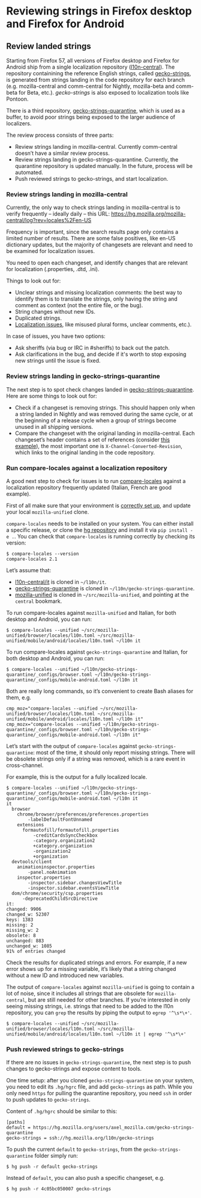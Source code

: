 # Reviewing strings in Firefox desktop and Firefox for Android

<!-- toc -->

## Review landed strings

Starting from Firefox 57, all versions of Firefox desktop and Firefox for Android ship from a single localization repository ([l10n-central](https://hg.mozilla.org/l10n-central/)). The repository containining the reference English strings, called [gecko-strings](https://hg.mozilla.org/l10n/gecko-strings), is generated from strings landing in the code repository for each branch (e.g. mozilla-central and comm-central for Nightly, mozilla-beta and comm-beta for Beta, etc.). *gecko-strings* is also exposed to localization tools like Pontoon.

There is a third repository, [gecko-strings-quarantine](https://hg.mozilla.org/users/axel_mozilla.com/gecko-strings-quarantine), which is used as a buffer, to avoid poor strings being exposed to the larger audience of localizers.

The review process consists of three parts:
* Review strings landing in mozilla-central. Currently comm-central doesn’t have a similar review process.
* Review strings landing in gecko-strings-quarantine. Currently, the quarantine repository is updated manually. In the future, process will be automated.
* Push reviewed strings to gecko-strings, and start localization.

### Review strings landing in mozilla-central

Currently, the only way to check strings landing in mozilla-central is to verify frequently – ideally daily – this URL: https://hg.mozilla.org/mozilla-central/log?rev=locales%2Fen-US

Frequency is important, since the search results page only contains a limited number of results. There are some false positives, like en-US dictionary updates, but the majority of changesets are relevant and need to be examined for localization issues.

You need to open each changeset, and identify changes that are relevant for localization (.properties, .dtd, .ini).

Things to look out for:
* Unclear strings and missing localization comments: the best way to identify them is to translate the strings, only having the string and comment as context (not the entire file, or the bug).
* String changes without new IDs.
* Duplicated strings.
* [Localization issues](https://developer.mozilla.org/en-US/docs/Mozilla/Localization/Localization_content_best_practices), like misused plural forms, unclear comments, etc.).

In case of issues, you have two options:
* Ask sheriffs (via bug or IRC in #sheriffs) to back out the patch.
* Ask clarifications in the bug, and decide if it's worth to stop exposing new strings until the issue is fixed.

### Review strings landing in gecko-strings-quarantine

The next step is to spot check changes landed in [gecko-strings-quarantine](https://hg.mozilla.org/users/axel_mozilla.com/gecko-strings-quarantine/shortlog). Here are some things to look out for:
* Check if a changeset is removing strings. This should happen only when a string landed in Nightly and was removed during the same cycle, or at the beginning of a release cycle when a group of strings become unused in all shipping versions.
* Compare the changeset with the original landing in mozilla-central. Each changeset’s header contains a set of references (consider [this example](https://hg.mozilla.org/users/axel_mozilla.com/gecko-strings-quarantine/rev/9c9e89dd4fd5)), the most important one is `X-Channel-Converted-Revision`, which links to the original landing in the code repository.

### Run compare-locales against a localization repository

A good next step to check for issues is to run [compare-locales](https://developer.mozilla.org/en-US/docs/Mozilla/Projects/compare-locales) against a localization repository frequently updated (Italian, French are good example).

First of all make sure that your environment is [correctly set up](../../tools/mercurial/setting_mercurial_environment.md), and update your local `mozilla-unified` clone.

`compare-locales` needs to be installed on your system. You can either install a specific release, or clone the [hg repository](https://hg.mozilla.org/l10n/compare-locales/) and install it via `pip install -e .`. You can check that `compare-locales` is running correctly by checking its version:

```
$ compare-locales --version
compare-locales 2.1
```

Let’s assume that:
* [l10n-central/it](https://hg.mozilla.org/l10n-central/it) is cloned in `~/l10n/it`.
* [gecko-strings-quarantine](https://hg.mozilla.org/users/axel_mozilla.com/gecko-strings-quarantine) is cloned in `~/l10n/gecko-strings-quarantine`.
* [mozilla-unified](https://hg.mozilla.org/mozilla-unified) is cloned in `~/src/mozilla-unified`, and pointing at the `central` bookmark.

To run compare-locales against `mozilla-unified` and Italian, for both desktop and Android, you can run:

```
$ compare-locales --unified ~/src/mozilla-unified/browser/locales/l10n.toml ~/src/mozilla-unified/mobile/android/locales/l10n.toml ~/l10n it
```

To run compare-locales against `gecko-strings-quarantine` and Italian, for both desktop and Android, you can run:

```
$ compare-locales --unified ~/l10n/gecko-strings-quarantine/_configs/browser.toml ~/l10n/gecko-strings-quarantine/_configs/mobile-android.toml ~/l10n it
```

Both are really long commands, so it’s convenient to create Bash aliases for them, e.g.

```
cmp_moz="compare-locales --unified ~/src/mozilla-unified/browser/locales/l10n.toml ~/src/mozilla-unified/mobile/android/locales/l10n.toml ~/l10n it"
cmp_mozx="compare-locales --unified ~/l10n/gecko-strings-quarantine/_configs/browser.toml ~/l10n/gecko-strings-quarantine/_configs/mobile-android.toml ~/l10n it"
```

Let’s start with the output of `compare-locales` against `gecko-strings-quarantine`: most of the time, it should only report missing strings. There will be obsolete strings only if a string was removed, which is a rare event in cross-channel.

For example, this is the output for a fully localized locale.

```
$ compare-locales --unified ~/l10n/gecko-strings-quarantine/_configs/browser.toml ~/l10n/gecko-strings-quarantine/_configs/mobile-android.toml ~/l10n it
it
  browser
    chrome/browser/preferences/preferences.properties
        -labelDefaultFontUnnamed
    extensions
      formautofill/formautofill.properties
          -creditCardsSyncCheckbox
          -category.organization2
          +category.organization
          -organization2
          +organization
  devtools/client
    animationinspector.properties
        -panel.noAnimation
    inspector.properties
        -inspector.sidebar.changesViewTitle
        -inspector.sidebar.eventsViewTitle
  dom/chrome/security/csp.properties
      -deprecatedChildSrcDirective
it:
changed: 9906
changed_w: 52307
keys: 1383
missing: 2
missing_w: 2
obsolete: 8
unchanged: 883
unchanged_w: 1085
91% of entries changed
```

Check the results for duplicated strings and errors. For example, if a new error shows up for a missing variable, it’s likely that a string changed without a new ID and introduced new variables.

The output of `compare-locales` against `mozilla-unified` is going to contain a lot of noise, since it includes all strings that are obsolete for `mozilla-central`, but are still needed for other branches. If you’re interested in only seeing missing strings, i.e. strings that need to be added to the l10n repository, you can `grep` the results by piping the output to `egrep '^\s*\+'`.

```
$ compare-locales --unified ~/src/mozilla-unified/browser/locales/l10n.toml ~/src/mozilla-unified/mobile/android/locales/l10n.toml ~/l10n it | egrep '^\s*\+'
```

### Push reviewed strings to gecko-strings

If there are no issues in `gecko-strings-quarantine`, the next step is to push changes to gecko-strings and expose content to tools.

One time setup: after you cloned `gecko-strings-quarantine` on your system, you need to edit its `.hg/hgrc` file, and add `gecko-strings` as path. While you only need `https` for pulling the quarantine repository, you need `ssh` in order to push updates to `gecko-strings`.

Content of `.hg/hgrc` should be similar to this:

```
[paths]
default = https://hg.mozilla.org/users/axel_mozilla.com/gecko-strings-quarantine
gecko-strings = ssh://hg.mozilla.org/l10n/gecko-strings
```

To push the current `default` to `gecko-strings`, from the `gecko-strings-quarantine` folder simply run:

```
$ hg push -r default gecko-strings
```

Instead of `default`, you can also push a specific changeset, e.g.

```
$ hg push -r 4c05bc050007 gecko-strings
```
